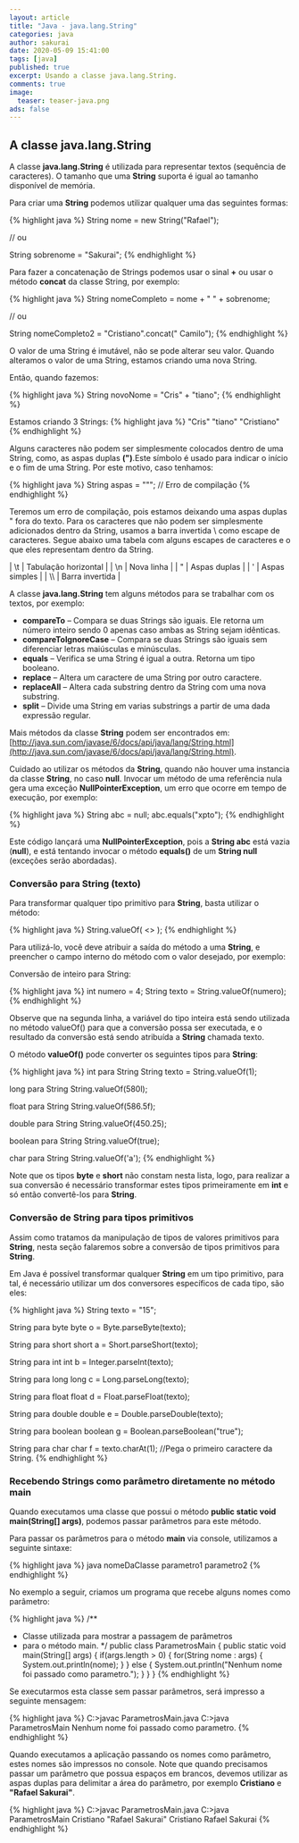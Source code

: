 ```yaml
---
layout: article
title: "Java - java.lang.String"
categories: java
author: sakurai
date: 2020-05-09 15:41:00
tags: [java]
published: true
excerpt: Usando a classe java.lang.String.
comments: true
image:
  teaser: teaser-java.png
ads: false
---
```


## A classe java.lang.String

A classe **java.lang.String** é utilizada para representar textos (sequência de caracteres). O tamanho que uma **String** suporta é igual ao tamanho disponível de memória.

Para criar uma **String** podemos utilizar qualquer uma das seguintes formas:

{% highlight java %}
String nome = new String("Rafael");

// ou

String sobrenome = "Sakurai";
{% endhighlight %}

Para fazer a concatenação de Strings podemos usar o sinal **+** ou usar o método **concat** da classe String, por exemplo:

{% highlight java %}
String nomeCompleto = nome + " " + sobrenome;

// ou

String nomeCompleto2 = "Cristiano".concat(" Camilo");
{% endhighlight %}

O valor de uma String é imutável, não se pode alterar seu valor. Quando alteramos o valor de uma String, estamos criando uma nova String.

Então, quando fazemos:

{% highlight java %}
String novoNome = "Cris" + "tiano";
{% endhighlight %}

Estamos criando 3 Strings:
{% highlight java %}
	"Cris"
	"tiano"
	"Cristiano"
{% endhighlight %}

Alguns caracteres não podem ser simplesmente colocados dentro de uma String, como, as aspas duplas **(")**.Este símbolo é usado para indicar o início e o fim de uma String. Por este motivo, caso tenhamos:

{% highlight java %}
String aspas = """; // Erro de compilação
{% endhighlight %}

Teremos um erro de compilação, pois estamos deixando uma aspas duplas " fora do texto. Para os caracteres que não podem ser simplesmente adicionados dentro da String, usamos a barra invertida \ como escape de caracteres. Segue abaixo uma tabela com alguns escapes de caracteres e o que eles representam dentro da String.

| \t | Tabulação horizontal |
| \n | Nova linha           |
| \" | Aspas duplas         |
| \' | Aspas simples        |
| \\\\ | Barra invertida      |

A classe **java.lang.String** tem alguns métodos para se trabalhar com os textos, por exemplo:

- **compareTo** – Compara se duas Strings são iguais. Ele retorna um número inteiro sendo 0 apenas caso ambas as String sejam idênticas.
- **compareToIgnoreCase** – Compara se duas Strings são iguais sem diferenciar letras maiúsculas e minúsculas.
- **equals** – Verifica se uma String é igual a outra. Retorna um tipo booleano.
- **replace** – Altera um caractere de uma String por outro caractere.
- **replaceAll** – Altera cada substring dentro da String com uma nova substring.
- **split** – Divide uma String em varias substrings a partir de uma dada expressão regular.

Mais métodos da classe **String** podem ser encontrados em: [http://java.sun.com/javase/6/docs/api/java/lang/String.html](http://java.sun.com/javase/6/docs/api/java/lang/String.html).

Cuidado ao utilizar os métodos da **String**, quando não houver uma instancia da classe **String**, no caso **null**. Invocar um método de uma referência nula gera uma exceção **NullPointerException**, um erro que ocorre em tempo de execução, por exemplo:

{% highlight java %}
String abc = null;
abc.equals("xpto");
{% endhighlight %}

Este código lançará uma **NullPointerException**, pois a **String abc** está vazia (**null**), e está tentando invocar o método **equals()** de um **String null** (exceções serão abordadas).


### Conversão para String (texto)

Para transformar qualquer tipo primitivo para **String**, basta utilizar o método:

{% highlight java %}
String.valueOf( <<informacao que se convertida para texto>> );
{% endhighlight %}

Para utilizá-lo, você deve atribuir a saída do método a uma **String**, e preencher o campo interno do método com o valor desejado, por exemplo:

Conversão de inteiro para String:

{% highlight java %}
int numero = 4;
String texto = String.valueOf(numero);
{% endhighlight %}

Observe que na segunda linha, a variável do tipo inteira está sendo utilizada no método valueOf() para que a conversão possa ser executada, e o resultado da conversão está sendo atribuída a **String** chamada texto.

O método **valueOf()** pode converter os seguintes tipos para **String**:

{% highlight java %}
int para String
String texto = String.valueOf(1);

long para String
String.valueOf(580l);

float para String
	String.valueOf(586.5f);

double para String
	String.valueOf(450.25);

boolean para String
	String.valueOf(true);

char para String
String.valueOf('a');
{% endhighlight %}

Note que os tipos **byte** e **short** não constam nesta lista, logo, para realizar a sua conversão é necessário transformar estes tipos primeiramente em **int** e só então convertê-los para **String**.


### Conversão de String para tipos primitivos

Assim como tratamos da manipulação de tipos de valores primitivos para **String**, nesta seção falaremos sobre a conversão de tipos primitivos para **String**.

Em Java é possível transformar qualquer **String** em um tipo primitivo, para tal, é necessário utilizar um dos conversores específicos de cada tipo, são eles:

{% highlight java %}
String texto = "15";

String para byte
byte o = Byte.parseByte(texto);

String para short
short a = Short.parseShort(texto);

String para int
int b = Integer.parseInt(texto);

String para long
long c = Long.parseLong(texto);

String para float
float d = Float.parseFloat(texto);

String para double
double e = Double.parseDouble(texto);

String para boolean
boolean  g = Boolean.parseBoolean("true");

String para char
char f = texto.charAt(1); //Pega o primeiro caractere da String.
{% endhighlight %}

### Recebendo Strings como parâmetro diretamente no método main

Quando executamos uma classe que possui o método **public static void main(String[] args)**, podemos passar parâmetros para este método.

Para passar os parâmetros para o método **main** via console, utilizamos a seguinte sintaxe:

{% highlight java %}
java nomeDaClasse parametro1 parametro2
{% endhighlight %}

No exemplo a seguir, criamos um programa que recebe alguns nomes como parâmetro:

{% highlight java %}
/**
 * Classe utilizada para mostrar a passagem de parâmetros
 * para o método main.
 */
public class ParametrosMain {
    public static void main(String[] args) {
        if(args.length > 0) {
            for(String nome : args) {
                System.out.println(nome);
            }
        } else {
            System.out.println("Nenhum nome foi passado como parametro.");
        }
    }
}
{% endhighlight %}

Se executarmos esta classe sem passar parâmetros, será impresso a seguinte mensagem:

{% highlight java %}
C:\>javac ParametrosMain.java
C:\>java ParametrosMain
Nenhum nome foi passado como parametro.
{% endhighlight %}

Quando executamos a aplicação passando os nomes como parâmetro, estes nomes são impressos no console. Note que quando precisamos passar um parâmetro que possua espaços em brancos, devemos utilizar as aspas duplas para delimitar a área do parâmetro, por exemplo **Cristiano** e **"Rafael Sakurai"**.

{% highlight java %}
C:\>javac ParametrosMain.java
C:\>java ParametrosMain Cristiano "Rafael Sakurai"
Cristiano
Rafael Sakurai
{% endhighlight %}
